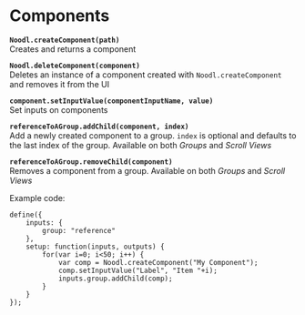 # Components

**`Noodl.createComponent(path)`**    
Creates and returns a component

**`Noodl.deleteComponent(component)`**    
Deletes an instance of a component created with `Noodl.createComponent` and removes it from the UI

**`component.setInputValue(componentInputName, value)`**    
Set inputs on components

**`referenceToAGroup.addChild(component, index)`**    
Add a newly created component to a group. `index` is optional and defaults to the last index of the group. Available on both _Groups_ and _Scroll Views_

**`referenceToAGroup.removeChild(component)`**    
Removes a component from a group. Available on both _Groups_ and _Scroll Views_

Example code:

```
define({
    inputs: {
        group: "reference"
    },
    setup: function(inputs, outputs) {
        for(var i=0; i<50; i++) {
            var comp = Noodl.createComponent("My Component");
            comp.setInputValue("Label", "Item "+i);
            inputs.group.addChild(comp);
        }
    }
});
```
